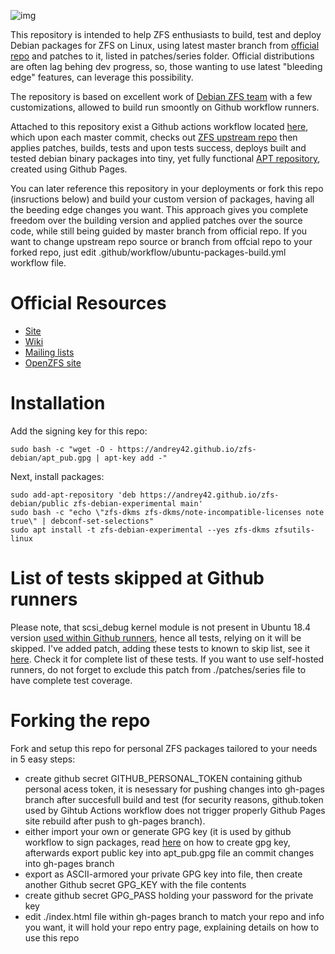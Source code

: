 ![img](http://zfsonlinux.org/images/zfs-linux.png)

This repository is intended to help ZFS enthusiasts to build, test and deploy Debian packages for ZFS on Linux, 
using latest master branch from [official repo](https://github.com/openzfs/zfs) and patches to it, listed in patches/series folder. Official distributions are often lag behing dev progress, so, those wanting to use latest "bleeding edge" features, can leverage this possibility.

The repository is based on excellent work of [Debian ZFS team](https://salsa.debian.org/zfsonlinux-team/zfs.git) with a few customizations, allowed to build run smoontly on Github workflow runners. 

Attached to this repository exist a Github actions workflow located [here](./.github/workflows/ubuntu-packages-build.yml), which upon each master commit, checks out [ZFS upstream repo](https://github.com/zfsonlinux/zfs) 
then applies patches, builds, tests and upon tests success, deploys  built and tested debian binary packages into tiny, yet fully functional [APT repository](https://andrey42.github.io/zfs-ubuntu/), created using Github Pages.

You can later reference this repository in your deployments or fork this repo (insructions below) and build your custom version of packages, having all the beeding edge changes you want. This approach gives you complete freedom over the building 
version and applied patches over the source code, while still being guided by master branch from official repo.
If you want to change upstream repo source or branch from offcial repo to your forked repo, just edit .github/workflow/ubuntu-packages-build.yml workflow file. 

# Official Resources

  * [Site](http://zfsonlinux.org)
  * [Wiki](https://github.com/zfsonlinux/zfs/wiki)
  * [Mailing lists](https://github.com/zfsonlinux/zfs/wiki/Mailing-Lists)
  * [OpenZFS site](http://open-zfs.org/)

# Installation

Add the signing key for this repo:

````
sudo bash -c "wget -O - https://andrey42.github.io/zfs-debian/apt_pub.gpg | apt-key add -"
````

Next, install packages:

````
sudo add-apt-repository 'deb https://andrey42.github.io/zfs-debian/public zfs-debian-experimental main'
sudo bash -c "echo \"zfs-dkms zfs-dkms/note-incompatible-licenses note true\" | debconf-set-selections"
sudo apt install -t zfs-debian-experimental --yes zfs-dkms zfsutils-linux  
````
# List of tests skipped at Github runners
Please note, that scsi_debug kernel module is not present in Ubuntu 18.4 version [used within Github runners](https://help.github.com/en/actions/automating-your-workflow-with-github-actions/software-installed-on-github-hosted-runners#ubuntu-1804-lts), hence all tests, relying on it will be skipped. I've added patch, adding these tests to known to skip list, see it [here](./patches/0002terem-added-known-to-skip-tests-on-github-worflow-vm.patch). Check it for complete list of these tests. If you want to use self-hosted runners, do not forget to exclude this patch from ./patches/series file to have complete test coverage.

# Forking the repo
Fork and setup this repo for personal ZFS packages tailored to your needs in 5 easy steps:
 * create github secret GITHUB_PERSONAL_TOKEN containing github personal acess token, it is nesessary for pushing changes into gh-pages branch after succesfull build and test (for security reasons, github.token used by Gihtub Actions workflow does not trigger properly Github Pages site rebuild after push to gh-pages branch).
 * either import your own or generate GPG key (it is used by github workflow to sign packages, read [here](https://help.github.com/en/github/authenticating-to-github/generating-a-new-gpg-key) on how to create gpg key, afterwards export public key into apt_pub.gpg file an commit changes into gh-pages branch
 * export as ASCII-armored your private GPG key into file, then create another Github secret GPG_KEY with the file contents
 * create github secret GPG_PASS holding your password for the private key
 * edit ./index.html file within gh-pages branch to match your repo and info you want, it will hold your repo entry page, explaining details on how to use this repo

